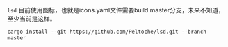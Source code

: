 `lsd` 目前使用图标，也就是icons.yaml文件需要build master分支，未来不知道，至少当前是这样。
```shell
cargo install --git https://github.com/Peltoche/lsd.git --branch master
```
